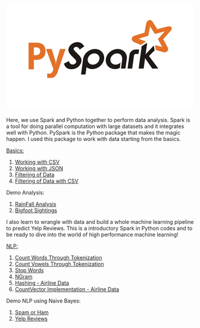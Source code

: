 ![png](Basics/Data/pyspark.jpg)


Here, we use Spark and Python together to perform data analysis. Spark is a tool for doing parallel computation with large datasets and it integrates well with Python. PySpark is the Python package that makes the magic happen. I used this package to work with data starting from the basics.

[Basics:](https://github.com/cliferraren/PySpark/tree/master/Basics)
 1. [Working with CSV](https://github.com/cliferraren/PySpark/blob/master/Basics/Working_with_CSV_file.ipynb)
 2. [Working with JSON](https://github.com/cliferraren/PySpark/blob/master/Basics/Working_with_JSON_file.ipynb)
 3. [Filtering of Data](https://github.com/cliferraren/PySpark/blob/master/Basics/Apply_Filtering.ipynb)
 4. [Filtering of Data with CSV](https://github.com/cliferraren/PySpark/blob/master/Basics/Apply_Filtering_SecondPart.ipynb)
 
Demo Analysis:
 1. [RainFall Analysis](https://github.com/cliferraren/PySpark/blob/master/Basics/Rainfall_Analysis.ipynb)
 2. [Bigfoot Sightings](https://github.com/cliferraren/PySpark/blob/master/Basics/Bigfoot_Sightings_Analysis.ipynb)


I also learn to wrangle with data and build a whole machine learning pipeline to predict Yelp Reviews. This is a introductory Spark in Python codes and to be ready to dive into the world of high performance machine learning! 

[NLP:](https://github.com/cliferraren/PySpark/tree/master/NLP)
 1. [Count Words Through Tokenization](https://github.com/cliferraren/PySpark/blob/master/NLP/Count_Words.ipynb)
 2. [Count Vowels Through Tokenization](https://github.com/cliferraren/PySpark/blob/master/NLP/Count_Vowel.ipynb)
 1. [Stop Words](https://github.com/cliferraren/PySpark/blob/master/NLP/FoodReviews_StopWords.ipynb)
 2. [NGram](https://github.com/cliferraren/PySpark/blob/master/NLP/NLP_NGram_SecondPart.ipynb)
 1. [Hashing - Airline Data](https://github.com/cliferraren/PySpark/blob/master/NLP/Airline_HashingDemo.ipynb)
 2. [CountVector Implementation - Airline Data](https://github.com/cliferraren/PySpark/blob/master/NLP/NLP_Airlines_Using_CountVector.ipynb)

Demo NLP using Naive Bayes:
 1. [Spam or Ham](https://github.com/cliferraren/PySpark/blob/master/NLP/Proj%20-%20Spam.ipynb)
 2. [Yelp Reviews](https://github.com/cliferraren/PySpark/blob/master/NLP/Proj%20-%20Yelp%20Reviews.ipynb)
 
 

